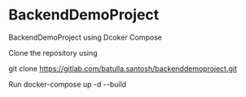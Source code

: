 # BackendDemoProject

BackendDemoProject using Dcoker Compose

Clone the repository using

git clone https://gitlab.com/batulla.santosh/backenddemoproject.git

Run docker-compose up -d --build

